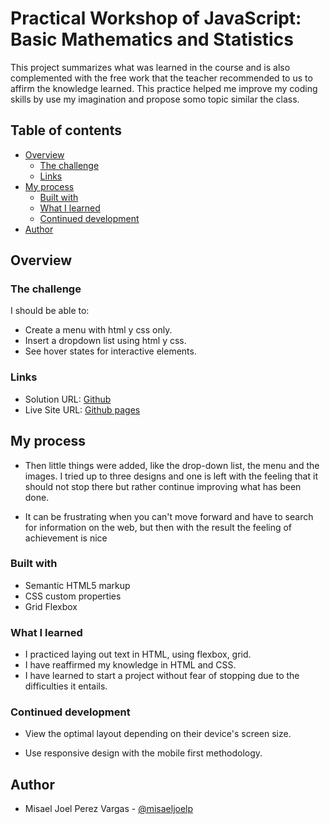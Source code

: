 # Practical Workshop of JavaScript: Basic Mathematics and Statistics


This project summarizes what was learned in the course and is also complemented with the free work that the teacher recommended to us to affirm the knowledge learned. This practice helped me improve my coding skills by use my imagination and propose somo topic similar the class. 

## Table of contents

- [Overview](#overview)
  - [The challenge](#the-challenge)
  - [Links](#links)
- [My process](#my-process)
  - [Built with](#built-with)
  - [What I learned](#what-i-learned)
  - [Continued development](#continued-development)
- [Author](#author)


## Overview

### The challenge

I should be able to:
- Create a menu with html y css only.
- Insert a dropdown list using html y css.
- See hover states for interactive elements.

### Links

- Solution URL: [Github](https://github.com/misaeljoelp/basic_js_maths_statistics/tree/main)
- Live Site URL: [Github pages](https://misaeljoelp.github.io/basic_js_maths_statistics/)

## My process
- Then little things were added, like the drop-down list, the menu and the images. I tried up to three designs and one is left with the feeling that it should not stop there but rather continue improving what has been done.

- It can be frustrating when you can't move forward and have to search for information on the web, but then with the result the feeling of achievement is nice
### Built with

- Semantic HTML5 markup
- CSS custom properties
- Grid Flexbox

### What I learned

- I practiced laying out text in HTML, using flexbox, grid.
- I have reaffirmed my knowledge in HTML and CSS.
- I have learned to start a project without fear of stopping due to the difficulties it entails.

### Continued development

- View the optimal layout depending on their device's screen size.

- Use responsive design with the mobile first methodology.

## Author

- Misael Joel Perez Vargas - [@misaeljoelp](https://www.frontendmentor.io/profile/misaeljoelp)


